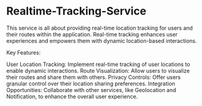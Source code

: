 # Realtime-Tracking-Service
This service is all about providing real-time location tracking for users and their routes within the application. Real-time tracking enhances user experiences and empowers them with dynamic location-based interactions.


Key Features:

User Location Tracking: Implement real-time tracking of user locations to enable dynamic interactions.
Route Visualization: Allow users to visualize their routes and share them with others.
Privacy Controls: Offer users granular control over their location sharing preferences.
Integration Opportunities: Collaborate with other services, like Geolocation and Notification, to enhance the overall user experience.
